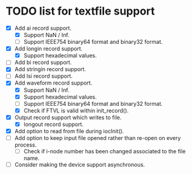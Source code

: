 TODO list for textfile support
====

- [x] Add ai record support.
  - [x] Support NaN / Inf.
  - [ ] Support IEEE754 binary64 format and binary32 format.
- [x] Add longin record support.
  - [x] Support hexadecimal values.
- [ ] Add bi record support.
- [x] Add stringin record support.
- [ ] Add lsi record support.
- [x] Add waveform record support.
  - [x] Support NaN / Inf.
  - [x] Support hexadecimal values.
  - [ ] Support IEEE754 binary64 format and binary32 format.
  - [x] Check if FTVL is valid within init_record().
- [x] Output record support which writes to file.
  - [x] longout record support.
- [x] Add option to read from file during iocInit().
- [ ] Add option to keep input file opened rather than re-open on every process.
  - [ ] Check if i-node number has been changed associated to the file name.
- [ ] Consider making the device support asynchronous.
